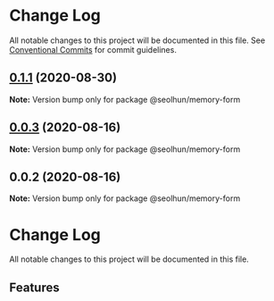# Change Log

All notable changes to this project will be documented in this file.
See [Conventional Commits](https://conventionalcommits.org) for commit guidelines.

## [0.1.1](https://github.com/Seolhun/memory-form/compare/v0.1.0...v0.1.1) (2020-08-30)

**Note:** Version bump only for package @seolhun/memory-form





## [0.0.3](https://github.com/Seolhun/memory-form/compare/v0.0.2...v0.0.3) (2020-08-16)

**Note:** Version bump only for package @seolhun/memory-form





## 0.0.2 (2020-08-16)

**Note:** Version bump only for package @seolhun/memory-form





# Change Log

All notable changes to this project will be documented in this file.

## Features
